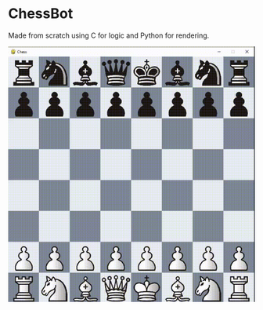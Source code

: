# ChessBot

Made from scratch using C for logic and Python for rendering.

![Chessbot](assets/snip.gif)

